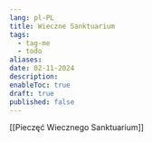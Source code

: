 ```yaml
---
lang: pl-PL
title: Wieczne Sanktuarium
tags:
  - tag-me
  - todo
aliases: 
date: 02-11-2024
description: 
enableToc: true
draft: true
published: false
---
```



[[Pieczęć Wiecznego Sanktuarium]]